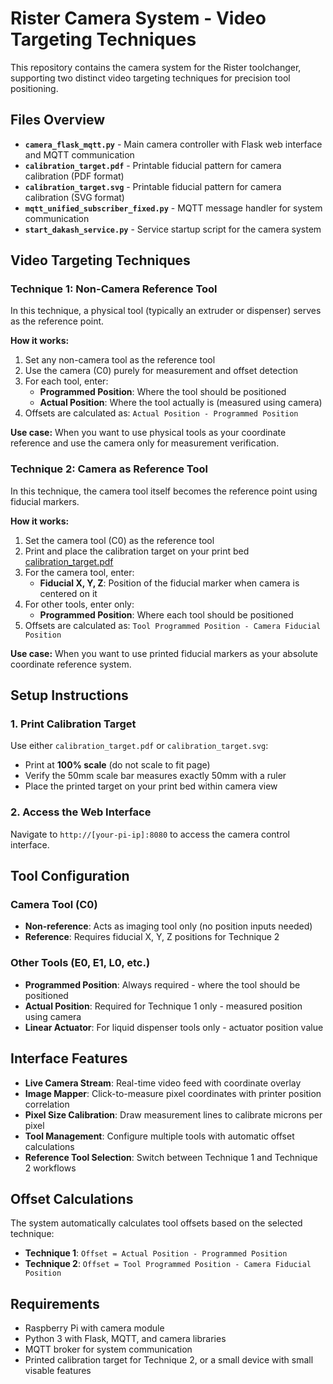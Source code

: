 # Rister Camera System - Video Targeting Techniques

This repository contains the camera system for the Rister toolchanger, supporting two distinct video targeting techniques for precision tool positioning.

## Files Overview

- **`camera_flask_mqtt.py`** - Main camera controller with Flask web interface and MQTT communication
- **`calibration_target.pdf`** - Printable fiducial pattern for camera calibration (PDF format)
- **`calibration_target.svg`** - Printable fiducial pattern for camera calibration (SVG format)
- **`mqtt_unified_subscriber_fixed.py`** - MQTT message handler for system communication
- **`start_dakash_service.py`** - Service startup script for the camera system

## Video Targeting Techniques

### Technique 1: Non-Camera Reference Tool

In this technique, a physical tool (typically an extruder or dispenser) serves as the reference point.

**How it works:**
1. Set any non-camera tool as the reference tool
2. Use the camera (C0) purely for measurement and offset detection
3. For each tool, enter:
   - **Programmed Position**: Where the tool should be positioned
   - **Actual Position**: Where the tool actually is (measured using camera)
4. Offsets are calculated as: `Actual Position - Programmed Position`

**Use case:** When you want to use physical tools as your coordinate reference and use the camera only for measurement verification.

### Technique 2: Camera as Reference Tool

In this technique, the camera tool itself becomes the reference point using fiducial markers.

**How it works:**
1. Set the camera tool (C0) as the reference tool
2. Print and place the calibration target on your print bed [calibration_target.pdf](calibration_target.pdf)
3. For the camera tool, enter:
   - **Fiducial X, Y, Z**: Position of the fiducial marker when camera is centered on it
4. For other tools, enter only:
   - **Programmed Position**: Where each tool should be positioned
5. Offsets are calculated as: `Tool Programmed Position - Camera Fiducial Position`

**Use case:** When you want to use printed fiducial markers as your absolute coordinate reference system.

## Setup Instructions

### 1. Print Calibration Target

Use either `calibration_target.pdf` or `calibration_target.svg`:
- Print at **100% scale** (do not scale to fit page)
- Verify the 50mm scale bar measures exactly 50mm with a ruler
- Place the printed target on your print bed within camera view

### 2. Access the Web Interface

Navigate to `http://[your-pi-ip]:8080` to access the camera control interface.

## Tool Configuration

### Camera Tool (C0)
- **Non-reference**: Acts as imaging tool only (no position inputs needed)
- **Reference**: Requires fiducial X, Y, Z positions for Technique 2

### Other Tools (E0, E1, L0, etc.)
- **Programmed Position**: Always required - where the tool should be positioned
- **Actual Position**: Required for Technique 1 only - measured position using camera
- **Linear Actuator**: For liquid dispenser tools only - actuator position value

## Interface Features

- **Live Camera Stream**: Real-time video feed with coordinate overlay
- **Image Mapper**: Click-to-measure pixel coordinates with printer position correlation
- **Pixel Size Calibration**: Draw measurement lines to calibrate microns per pixel
- **Tool Management**: Configure multiple tools with automatic offset calculations
- **Reference Tool Selection**: Switch between Technique 1 and Technique 2 workflows

## Offset Calculations

The system automatically calculates tool offsets based on the selected technique:

- **Technique 1**: `Offset = Actual Position - Programmed Position`
- **Technique 2**: `Offset = Tool Programmed Position - Camera Fiducial Position`

## Requirements

- Raspberry Pi with camera module
- Python 3 with Flask, MQTT, and camera libraries
- MQTT broker for system communication
- Printed calibration target for Technique 2, or a small device with small visable features

